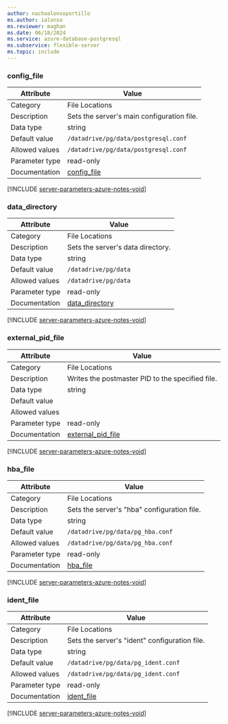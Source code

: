 ```yaml
---
author: nachoalonsoportillo
ms.author: ialonso
ms.reviewer: maghan
ms.date: 06/18/2024
ms.service: azure-database-postgresql
ms.subservice: flexible-server
ms.topic: include
---
```

### config_file

| Attribute      | Value                                                      |
|----------------|------------------------------------------------------------|
| Category       | File Locations |
| Description    | Sets the server's main configuration file.       |
| Data type      | string    |
| Default value  | `/datadrive/pg/data/postgresql.conf` |
| Allowed values | `/datadrive/pg/data/postgresql.conf` |
| Parameter type | read-only      |
| Documentation  | [config_file](https://www.postgresql.org/docs/13/runtime-config-file-locations.html#GUC-CONFIG-FILE)             |


[!INCLUDE [server-parameters-azure-notes-void](./server-parameters-azure-notes-void.md)]



### data_directory

| Attribute      | Value                                                      |
|----------------|------------------------------------------------------------|
| Category       | File Locations |
| Description    | Sets the server's data directory.                |
| Data type      | string    |
| Default value  | `/datadrive/pg/data`                 |
| Allowed values | `/datadrive/pg/data`                 |
| Parameter type | read-only      |
| Documentation  | [data_directory](https://www.postgresql.org/docs/13/runtime-config-file-locations.html#GUC-DATA-DIRECTORY)       |


[!INCLUDE [server-parameters-azure-notes-void](./server-parameters-azure-notes-void.md)]



### external_pid_file

| Attribute      | Value                                                      |
|----------------|------------------------------------------------------------|
| Category       | File Locations |
| Description    | Writes the postmaster PID to the specified file. |
| Data type      | string    |
| Default value  |                                      |
| Allowed values |                                      |
| Parameter type | read-only      |
| Documentation  | [external_pid_file](https://www.postgresql.org/docs/13/runtime-config-file-locations.html#GUC-EXTERNAL-PID-FILE) |


[!INCLUDE [server-parameters-azure-notes-void](./server-parameters-azure-notes-void.md)]



### hba_file

| Attribute      | Value                                                      |
|----------------|------------------------------------------------------------|
| Category       | File Locations |
| Description    | Sets the server's \"hba\" configuration file.    |
| Data type      | string    |
| Default value  | `/datadrive/pg/data/pg_hba.conf`     |
| Allowed values | `/datadrive/pg/data/pg_hba.conf`     |
| Parameter type | read-only      |
| Documentation  | [hba_file](https://www.postgresql.org/docs/13/runtime-config-file-locations.html#GUC-HBA-FILE)                   |


[!INCLUDE [server-parameters-azure-notes-void](./server-parameters-azure-notes-void.md)]



### ident_file

| Attribute      | Value                                                      |
|----------------|------------------------------------------------------------|
| Category       | File Locations |
| Description    | Sets the server's \"ident\" configuration file.  |
| Data type      | string    |
| Default value  | `/datadrive/pg/data/pg_ident.conf`   |
| Allowed values | `/datadrive/pg/data/pg_ident.conf`   |
| Parameter type | read-only      |
| Documentation  | [ident_file](https://www.postgresql.org/docs/13/runtime-config-file-locations.html#GUC-IDENT-FILE)               |


[!INCLUDE [server-parameters-azure-notes-void](./server-parameters-azure-notes-void.md)]



